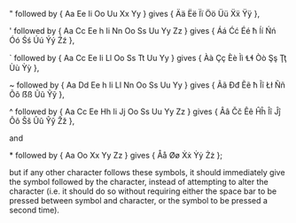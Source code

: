 " followed by { Aa Ee Ii Oo Uu Xx Yy } gives { Ää Ëë Ïï Öö Üü Ẍẍ Ÿÿ },

' followed by { Aa Cc Ee h Ii Nn Oo Ss Uu Yy Zz } gives { Áá Ćć Éé ħ Íí Ńń Óó Śś Úú Ýý Źź },

` followed by { Aa Cc Ee Ii Ll Oo Ss Tt Uu Yy } gives { Àà Çç Èè Ìì Ɬɬ Òò Şş Ţţ Ùù Ỳỳ },

~ followed by { Aa Dd Ee h Ii Ll Nn Oo Ss Uu Yy } gives { Ãã Ðđ Ẽẽ ħ Ĩĩ Łł Ññ Õõ ẞß Ũũ Ỹỹ },

^ followed by { Aa Cc Ee Hh Ii Jj Oo Ss Uu Yy Zz } gives { Ââ Čč Êê Ĥĥ Îî Ĵĵ Ôô Šš Ûû Ŷŷ Žž },

and

\* followed by { Aa Oo Xx Yy Zz } gives { Åå Øø Ẋẋ Ẏẏ Żż };

but if any other character follows these symbols, it should immediately give the symbol followed by the character,
instead of attempting to alter the character (i.e. it should do so without requiring either the space bar to be pressed between symbol and character,
or the symbol to be pressed a second time).
